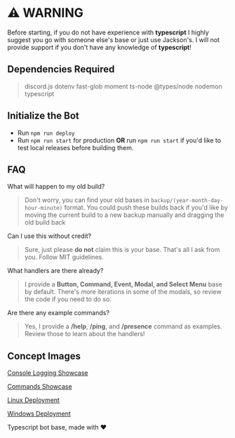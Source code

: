 # ⚠ WARNING
Before starting, if you do not have experience with **typescript** I highly suggest you go with someone else's base or just use Jackson's. I will not provide support if you don't have any knowledge of **typescript**!

## Dependencies Required
> discord.js
> dotenv
> fast-glob
> moment
> ts-node
> @types/node
> nodemon
> typescript

## Initialize the Bot
- Run `npm run deploy`
- Run `npm run start` for production **OR** run `npm run start` if you'd like to test local releases before building them.

## FAQ
What will happen to my old build?
> Don't worry, you can find your old bases in `backup/(year-month-day-hour-minute)` format. You could push these builds back if you'd like by moving the current build to a new backup manually and dragging the old build back

Can I use this without credit?
> Sure, just please __do not__ claim this is your base. That's all I ask from you. Follow MIT guidelines.

What handlers are there already?
> I provide a **Button, Command, Event, Modal, and Select Menu** base by default. There's more iterations in some of the modals, so review the code if you need to do so.

Are there any example commands?
> Yes, I provide a **/help**, **/ping**, and **/presence** command as examples. Review those to learn about the handlers!

## Concept Images
[Console Logging Showcase](https://cdn.discordapp.com/attachments/1098399893946638476/1101931674700349641/image.png)

[Commands Showcase](https://cdn.discordapp.com/attachments/1098399893946638476/1101931675245621438/image.png)

[Linux Deployment](https://cdn.discordapp.com/attachments/1098399893946638476/1101931935116304434/image.png)

[Windows Deployment](https://cdn.discordapp.com/attachments/1098399893946638476/1101932027097382932/image.png)



Typescript bot base, made with :heart:
